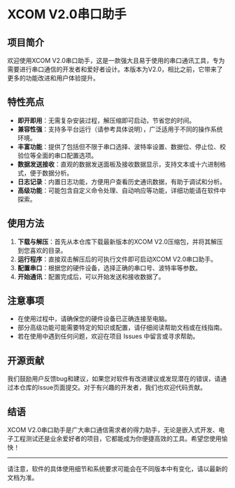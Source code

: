 # XCOM V2.0串口助手

## 项目简介

欢迎使用XCOM V2.0串口助手，这是一款强大且易于使用的串口通讯工具，专为需要进行串口通信的开发者和爱好者设计。本版本为V2.0，相比之前，它带来了更多的功能改进和用户体验提升。

## 特性亮点

- **即开即用**：无需复杂安装过程，解压缩即可启动，节省您的时间。
- **兼容性强**：支持多平台运行（请参考具体说明），广泛适用于不同的操作系统环境。
- **丰富功能**：提供了包括但不限于串口选择、波特率设置、数据位、停止位、校验位等全面的串口配置选项。
- **数据发送接收**：直观的数据发送面板及接收数据显示，支持文本或十六进制格式，便于数据分析。
- **日志记录**：内置日志功能，方便用户查看历史通讯数据，有助于调试和分析。
- **高级功能**：可能包含自定义命令处理、自动响应等功能，详细功能请在软件中探索。

## 使用方法

1. **下载与解压**：首先从本仓库下载最新版本的XCOM V2.0压缩包，并将其解压到您喜欢的目录。
2. **运行程序**：直接双击解压后的可执行文件即可启动XCOM V2.0串口助手。
3. **配置串口**：根据您的硬件设备，选择正确的串口号、波特率等参数。
4. **开始通讯**：配置完成后，可以开始发送和接收数据了。

## 注意事项

- 在使用过程中，请确保您的硬件设备已正确连接至电脑。
- 部分高级功能可能需要特定的知识或配置，请仔细阅读帮助文档或在线指南。
- 若在使用中遇到任何问题，欢迎在项目 Issues 中留言或寻求帮助。

## 开源贡献

我们鼓励用户反馈bug和建议，如果您对软件有改进建议或发现潜在的错误，请通过本仓库的Issue页面提交。对于有兴趣的开发者，我们也欢迎代码贡献。

## 结语

XCOM V2.0串口助手是广大串口通信需求者的得力助手，无论是嵌入式开发、电子工程测试还是业余爱好者的项目，它都能成为你便捷高效的工具。希望您使用愉快！

---

请注意，软件的具体使用细节和系统要求可能会在不同版本中有变化，请以最新的文档为准。